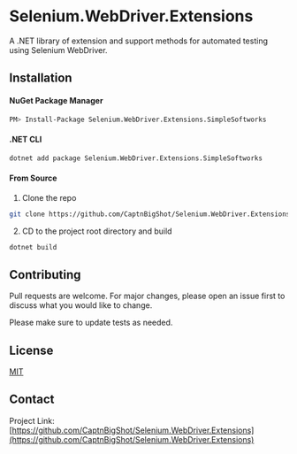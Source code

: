 # Selenium.WebDriver.Extensions
A .NET library of extension and support methods for automated testing using Selenium WebDriver.

## Installation

#### NuGet Package Manager
```sh
PM> Install-Package Selenium.WebDriver.Extensions.SimpleSoftworks
```


#### .NET CLI
```sh
dotnet add package Selenium.WebDriver.Extensions.SimpleSoftworks
```

#### From Source
1. Clone the repo
```sh
git clone https://github.com/CaptnBigShot/Selenium.WebDriver.Extensions.git
```
2. CD to the project root directory and build
```sh
dotnet build
```

## Contributing
Pull requests are welcome. For major changes, please open an issue first to discuss what you would like to change.

Please make sure to update tests as needed.


## License
[MIT](https://choosealicense.com/licenses/mit/)


## Contact
Project Link: [https://github.com/CaptnBigShot/Selenium.WebDriver.Extensions](https://github.com/CaptnBigShot/Selenium.WebDriver.Extensions)
